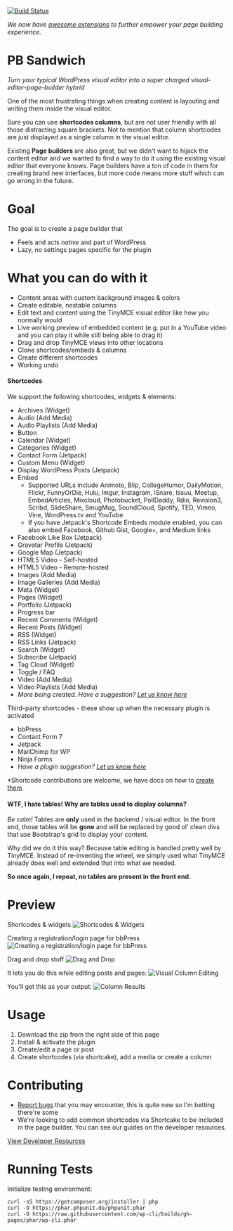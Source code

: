 [![Build Status](https://travis-ci.org/gambitph/Page-Builder-Sandwich.svg?branch=master)](https://travis-ci.org/gambitph/Page-Builder-Sandwich)

*We now have [awesome extensions](http://pbsandwi.ch/downloads) to further empower your page building experience.*

# PB Sandwich
*Turn your typical WordPress visual editor into a super charged visual-editor-page-builder hybrid*

One of the most frustrating things when creating content is layouting and writing them inside the visual editor.

Sure you can use **shortcodes columns**, but are not user friendly with all those distracting square brackets. Not to mention that column shortcodes are just displayed as a single column in the visual editor.

Existing **Page builders** are also great, but we didn't want to hijack the content editor and we wanted to find a way to do it using the existing visual editor that everyone knows. Page builders have a ton of code in them for creating brand new interfaces, but more code means more stuff which can go wrong in the future.

# Goal

The goal is to create a page builder that
* Feels and acts *native* and part of WordPress
* Lazy, no settings pages specific for the plugin

# What you can do with it

* Content areas with custom background images & colors
* Create editable, nestable columns
* Edit text and content using the TinyMCE visual editor like how you normally would
* Live working preview of embedded content (e.g. put in a YouTube video and you can play it while still being able to drag it)
* Drag and drop TinyMCE views into other locations
* Clone shortcodes/embeds & columns
* Create different shortcodes
* Working undo

#### Shortcodes

We support the following shortcodes, widgets & elements:

* Archives (Widget)
* Audio (Add Media)
* Audio Playlists (Add Media)
* Button
* Calendar (Widget)
* Categories (Widget)
* Contact Form (Jetpack)
* Custom Menu (Widget)
* Display WordPress Posts (Jetpack)
* Embed
	* Supported URLs include Animoto, Blip, CollegeHumor, DailyMotion, Flickr, FunnyOrDie, Hulu, Imgur, Instagram, iSnare, Issuu, Meetup, EmbedArticles, Mixcloud, Photobucket, PollDaddy, Rdio, Revision3, Scribd, SlideShare, SmugMug, SoundCloud, Spotify, TED, Vimeo, Vine, WordPress.tv and YouTube
	* If you have Jetpack's Shortcode Embeds module enabled, you can also embed Facebook, Github Gist, Google+, and Medium links
* Facebook Like Box (Jetpack)
* Gravatar Profile (Jetpack)
* Google Map (Jetpack)
* HTML5 Video - Self-hosted
* HTML5 Video - Remote-hosted
* Images (Add Media)
* Image Galleries (Add Media)
* Meta (Widget)
* Pages (Widget)
* Portfolio (Jetpack)
* Progress bar
* Recent Comments (Widget)
* Recent Posts (Widget)
* RSS (Widget)
* RSS Links (Jetpack)
* Search (Widget)
* Subscribe (Jetpack)
* Tag Cloud (Widget)
* Toggle / FAQ
* Video (Add Media)
* Video Playlists (Add Media)
* *More being created. Have a suggestion? [Let us know here](https://github.com/gambitph/Page-Builder-Sandwich/issues/new)*

Third-party shortcodes - these show up when the necessary plugin is activated

* bbPress
* Contact Form 7
* Jetpack
* MailChimp for WP
* Ninja Forms
* *Have a plugin suggestion? [Let us know here](https://github.com/gambitph/Page-Builder-Sandwich/issues/new)*

*Shortcode contributions are welcome, we have docs on how to [create them](https://github.com/gambitph/Page-Builder-Sandwich/wiki/Creating-a-Shortcode).

#### WTF, I hate tables! Why are tables used to display columns?

*Be calm!* Tables are **only** used in the backend / visual editor. In the front end, those tables will be **gone** and will be replaced by good ol' clean divs that use Bootstrap's grid to display your content.

Why did we do it this way? Because table editing is handled pretty well by TinyMCE. Instead of re-inventing the wheel, we simply used what TinyMCE already does well and extended that into what we needed.

**So once again, I repeat, no tables are present in the front end.**

# Preview

Shortcodes & widgets
![Shortcodes & Widgets](https://raw.githubusercontent.com/gambitph/Page-Builder-Sandwich/master/preview/shortcodes.jpg)

Creating a registration/login page for bbPress
![Creating a registration/login page for bbPress](https://raw.githubusercontent.com/gambitph/Page-Builder-Sandwich/master/preview/bbpress.jpg)

Drag and drop stuff
![Drag and Drop](https://raw.githubusercontent.com/gambitph/Page-Builder-Sandwich/master/preview/drag-and-drop.jpg)

It lets you do this while editing posts and pages:
![Visual Column Editing](https://raw.githubusercontent.com/gambitph/Page-Builder-Sandwich/master/preview/visual-editor.jpg)

You'll get this as your output:
![Column Results](https://raw.githubusercontent.com/gambitph/Page-Builder-Sandwich/master/preview/frontend.jpg)

# Usage

1. Download the zip from the right side of this page
2. Install & activate the plugin
3. Create/edit a page or post
4. Create shortcodes (via shortcake), add a media or create a column

# Contributing

* [Report bugs](https://github.com/gambitph/Page-Builder-Sandwich/issues) that you may encounter, this is quite new so I'm betting there're some
* We're looking to add common shortcodes via Shortcake to be included in the page builder. You can see our guides on the developer resources.

[View Developer Resources](https://github.com/gambitph/Page-Builder-Sandwich/wiki)

# Running Tests

Initialize testing environment:

```
curl -sS https://getcomposer.org/installer | php
curl -O https://phar.phpunit.de/phpunit.phar
curl -O https://raw.githubusercontent.com/wp-cli/builds/gh-pages/phar/wp-cli.phar
```